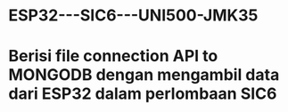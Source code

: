 # ESP32---SIC6---UNI500-JMK35
<h1 text='bold'>Berisi file connection API to MONGODB dengan mengambil data dari ESP32 dalam perlombaan SIC6</h1>
